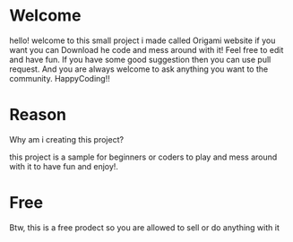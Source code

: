 # Welcome 

hello! welcome to this small project i made called Origami website if you want you can Download he code and mess around with it!
Feel free to edit and have fun. If you have some good suggestion then you can use pull request. And you are always welcome to ask anything you want to the community.
HappyCoding!!


# Reason

Why am i creating this project?

this project is a sample for beginners or coders to play and mess around with it to have fun and enjoy!.

# Free
Btw, this is a free prodect so you are allowed to sell or do anything with it 
     
